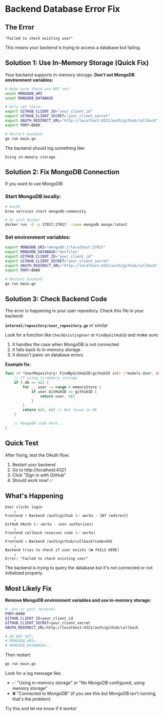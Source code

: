 # Backend Database Error Fix

## The Error

```
"Failed to check existing user"
```

This means your backend is trying to access a database but failing.

## Solution 1: Use In-Memory Storage (Quick Fix)

Your backend supports in-memory storage. **Don't set MongoDB environment variables:**

```bash
# Make sure these are NOT set:
unset MONGODB_URI
unset MONGODB_DATABASE

# Only set these:
export GITHUB_CLIENT_ID="your_client_id"
export GITHUB_CLIENT_SECRET="your_client_secret"
export OAUTH_REDIRECT_URL="http://localhost:4321/auth/github/callback"
export PORT=8080

# Restart backend
go run main.go
```

The backend should log something like:
```
Using in-memory storage
```

## Solution 2: Fix MongoDB Connection

If you want to use MongoDB:

### Start MongoDB locally:

```bash
# macOS
brew services start mongodb-community

# Or with Docker
docker run -d -p 27017:27017 --name mongodb mongo:latest
```

### Set environment variables:

```bash
export MONGODB_URI="mongodb://localhost:27017"
export MONGODB_DATABASE="dotfiles"
export GITHUB_CLIENT_ID="your_client_id"
export GITHUB_CLIENT_SECRET="your_client_secret"
export OAUTH_REDIRECT_URL="http://localhost:4321/auth/github/callback"
export PORT=8080

# Restart backend
go run main.go
```

## Solution 3: Check Backend Code

The error is happening in your user repository. Check this file in your backend:

**`internal/repository/user_repository.go`** or similar

Look for a function like `CheckExistingUser` or `FindByGitHubID` and make sure:

1. It handles the case when MongoDB is not connected
2. It falls back to in-memory storage
3. It doesn't panic on database errors

**Example fix:**

```go
func (r *UserRepository) FindByGitHubID(githubID int) (*models.User, error) {
    // If using in-memory storage
    if r.db == nil {
        for _, user := range r.memoryStore {
            if user.GitHubID == githubID {
                return user, nil
            }
        }
        return nil, nil // Not found is OK
    }

    // MongoDB code here...
}
```

## Quick Test

After fixing, test the OAuth flow:

1. Restart your backend
2. Go to http://localhost:4321
3. Click "Sign in with GitHub"
4. Should work now! ✅

## What's Happening

```
User clicks login
    ↓
Frontend → Backend /auth/github (✅ works - 307 redirect)
    ↓
GitHub OAuth (✅ works - user authorizes)
    ↓
Frontend callback receives code (✅ works)
    ↓
Frontend → Backend /auth/github/callback?code=XXX
    ↓
Backend tries to check if user exists (❌ FAILS HERE)
    ↓
Error: "Failed to check existing user"
```

The backend is trying to query the database but it's not connected or not initialized properly.

## Most Likely Fix

**Remove MongoDB environment variables and use in-memory storage:**

```bash
# .env or your terminal
PORT=8080
GITHUB_CLIENT_ID=your_client_id
GITHUB_CLIENT_SECRET=your_client_secret
OAUTH_REDIRECT_URL=http://localhost:4321/auth/github/callback

# DO NOT SET:
# MONGODB_URI=...
# MONGODB_DATABASE=...
```

Then restart:
```bash
go run main.go
```

Look for a log message like:
- ✅ "Using in-memory storage" or "No MongoDB configured, using memory storage"
- ❌ "Connected to MongoDB" (if you see this but MongoDB isn't running, that's the problem)

Try this and let me know if it works!

